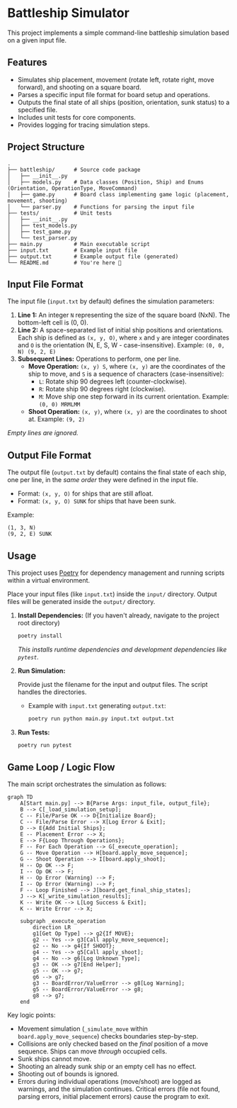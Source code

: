 # Battleship Simulator

This project implements a simple command-line battleship simulation based on a given input file.

## Features

- Simulates ship placement, movement (rotate left, rotate right, move forward), and shooting on a square board.
- Parses a specific input file format for board setup and operations.
- Outputs the final state of all ships (position, orientation, sunk status) to a specified file.
- Includes unit tests for core components.
- Provides logging for tracing simulation steps.

## Project Structure

```plaintext
.
├── battleship/      # Source code package
│   ├── __init__.py
│   ├── models.py    # Data classes (Position, Ship) and Enums (Orientation, OperationType, MoveCommand)
│   ├── game.py      # Board class implementing game logic (placement, movement, shooting)
│   └── parser.py    # Functions for parsing the input file
├── tests/           # Unit tests
│   ├── __init__.py
│   ├── test_models.py
│   ├── test_game.py
│   └── test_parser.py
├── main.py          # Main executable script
├── input.txt        # Example input file
├── output.txt       # Example output file (generated)
└── README.md        # You're here 🎯
```

## Input File Format

The input file (`input.txt` by default) defines the simulation parameters:

1. **Line 1:** An integer `N` representing the size of the square board (NxN). The bottom-left cell is (0, 0).
2. **Line 2:** A space-separated list of initial ship positions and orientations. Each ship is defined as `(x, y, O)`, where `x` and `y` are integer coordinates and `O` is the orientation (N, E, S, W - case-insensitive). Example: `(0, 0, N) (9, 2, E)`
3. **Subsequent Lines:** Operations to perform, one per line.
   - **Move Operation:** `(x, y) S`, where `(x, y)` are the coordinates of the ship to move, and `S` is a sequence of characters (case-insensitive):
     - `L`: Rotate ship 90 degrees left (counter-clockwise).
     - `R`: Rotate ship 90 degrees right (clockwise).
     - `M`: Move ship one step forward in its current orientation.
       Example: `(0, 0) MRMLMM`
   - **Shoot Operation:** `(x, y)`, where `(x, y)` are the coordinates to shoot at.
     Example: `(9, 2)`

_Empty lines are ignored._

## Output File Format

The output file (`output.txt` by default) contains the final state of each ship, one per line, in the _same order_ they were defined in the input file.

- Format: `(x, y, O)` for ships that are still afloat.
- Format: `(x, y, O) SUNK` for ships that have been sunk.

Example:

```plaintext
(1, 3, N)
(9, 2, E) SUNK
```

## Usage

This project uses [Poetry](https://python-poetry.org/) for dependency management and running scripts within a virtual environment.

Place your input files (like `input.txt`) inside the `input/` directory.
Output files will be generated inside the `output/` directory.

1. **Install Dependencies:**
   (If you haven't already, navigate to the project root directory)

   ```bash
   poetry install
   ```

   _This installs runtime dependencies and development dependencies like `pytest`._

2. **Run Simulation:**

   Provide just the filename for the input and output files. The script handles the directories.

   - Example with `input.txt` generating `output.txt`:

     ```bash
     poetry run python main.py input.txt output.txt
     ```

3. **Run Tests:**

   ```bash
   poetry run pytest
   ```

## Game Loop / Logic Flow

The main script orchestrates the simulation as follows:

```mermaid
graph TD
    A[Start main.py] --> B{Parse Args: input_file, output_file};
    B --> C[_load_simulation_setup];
    C -- File/Parse OK --> D{Initialize Board};
    C -- File/Parse Error --> X[Log Error & Exit];
    D --> E{Add Initial Ships};
    E -- Placement Error --> X;
    E --> F{Loop Through Operations};
    F -- For Each Operation --> G[_execute_operation];
    G -- Move Operation --> H[board.apply_move_sequence];
    G -- Shoot Operation --> I[board.apply_shoot];
    H -- Op OK --> F;
    I -- Op OK --> F;
    H -- Op Error (Warning) --> F;
    I -- Op Error (Warning) --> F;
    F -- Loop Finished --> J[board.get_final_ship_states];
    J --> K[_write_simulation_results];
    K -- Write OK --> L[Log Success & Exit];
    K -- Write Error --> X;

    subgraph _execute_operation
        direction LR
        g1[Get Op Type] --> g2{If MOVE};
        g2 -- Yes --> g3[Call apply_move_sequence];
        g2 -- No --> g4{If SHOOT};
        g4 -- Yes --> g5[Call apply_shoot];
        g4 -- No --> g6[Log Unknown Type];
        g3 -- OK --> g7[End Helper];
        g5 -- OK --> g7;
        g6 --> g7;
        g3 -- BoardError/ValueError --> g8[Log Warning];
        g5 -- BoardError/ValueError --> g8;
        g8 --> g7;
    end
```

Key logic points:

- Movement simulation (`_simulate_move` within `board.apply_move_sequence`) checks boundaries step-by-step.
- Collisions are only checked based on the _final_ position of a move sequence. Ships can move _through_ occupied cells.
- Sunk ships cannot move.
- Shooting an already sunk ship or an empty cell has no effect.
- Shooting out of bounds is ignored.
- Errors during individual operations (move/shoot) are logged as warnings, and the simulation continues. Critical errors (file not found, parsing errors, initial placement errors) cause the program to exit.

